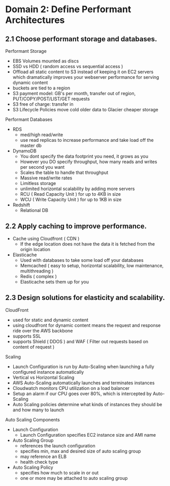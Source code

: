 # Domain 2: Define Performant Architectures

## 2.1 Choose performant storage and databases.

Performant Storage
- EBS Volumes mounted as discs 
- SSD vs HDD ( random access vs sequential access )
- Offload all static content to S3 instead of keeping it on EC2 servers which dramatically improves your webserver performance for serving dynamic content
- buckets are tied to a region
- S3 payment model: GB's per month, transfer out of region, PUT/COPY/POST/LIST/GET requests
- S3 free of charge: transfer in
- S3 Lifecycle Policies move cold older data to Glacier cheaper storage

Performant Databases
- RDS
  - med/high read/write
  - use read replicas to increase performance and take load off the master db
- DynamoDB
  - You dont specify the data footprint you need, it grows as you
  - However you DO specify throughput, how many reads and writes per second you want
  - Scales the table to handle that throughput
  - Massive read/write rates
  - Limitless storage
  - unlimited horizontal scalability by adding more servers
  - RCU ( Read Capacity Unit ) for up to 4KB in size
  - WCU ( Write Capacity Unit ) for up to 1KB in size
- Redshift
  - Relational DB

## 2.2 Apply caching to improve performance.

- Cache using Cloudfront ( CDN )
  - If the edge location does not have the data it is fetched from the origin location 
- Elasticache
  - Used with databases to take some load off your databases
  - Memcached ( easy to setup, horizontal scalability, low maintenance, multithreading )
  - Redis ( complex ) 
  - Elasticache sets them up for you

## 2.3 Design solutions for elasticity and scalability.

CloudFront
- used for static and dynamic content
- using cloudfront for dynamic content means the request and response ride over the AWS backbone
- supports SSL 
- supports Shield ( DDOS ) and WAF ( Filter out requests based on content of request )

Scaling
- Launch Configuration is run by Auto-Scaling when launching a fully configured instance automatically
- Vertical vs Horizontal Scaling
- AWS Auto-Scaling automatically launches and terminates instances
- Cloudwatch monitors CPU utilization on a load balancer
- Setup an alarm if our CPU goes over 80%, which is intercepted by Auto-Scaling
- Auto Scaling policies determine what kinds of instances they should be and how many to launch

Auto Scaling Components 
- Launch Configuration
  - Launch Configuration specifies EC2 instance size and AMI name
- Auto Scaling Group
  - references the launch configuration
  - specifies min, max and desired size of auto scaling group
  - may reference an ELB
  - health check type
- Auto Scaling Policy
  - specifies how much to scale in or out
  - one or more may be attached to auto scaling group
